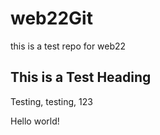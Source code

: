 # web22Git
this is a test repo for web22

## This is a Test Heading 

Testing, testing, 123


Hello world!
